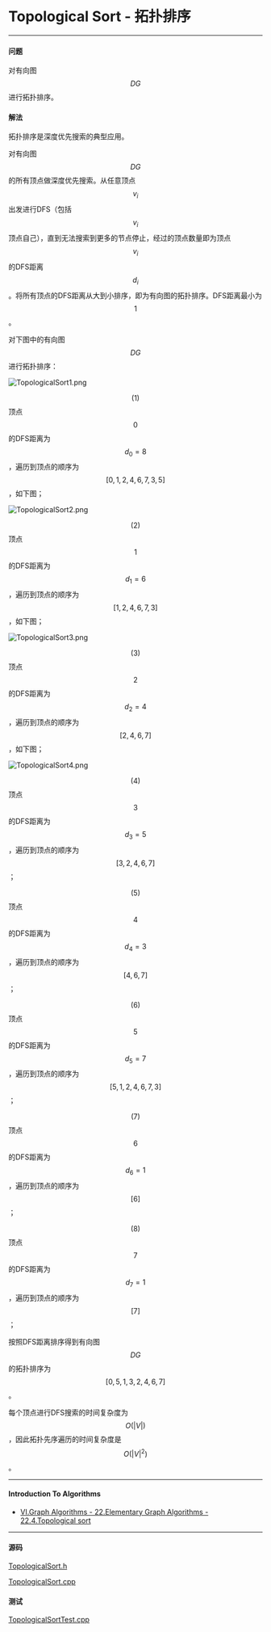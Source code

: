 <script type="text/javascript" src="https://cdnjs.cloudflare.com/ajax/libs/mathjax/2.7.1/MathJax.js?config=TeX-AMS-MML_HTMLorMML"></script>

# Topological Sort - 拓扑排序

--------

#### 问题

对有向图$$ DG $$进行拓扑排序。

#### 解法

拓扑排序是深度优先搜索的典型应用。

对有向图$$ DG $$的所有顶点做深度优先搜索。从任意顶点$$ v_i $$出发进行DFS（包括$$ v_i $$顶点自己），直到无法搜索到更多的节点停止，经过的顶点数量即为顶点$$ v_i $$的DFS距离$$ d_i $$。将所有顶点的DFS距离从大到小排序，即为有向图的拓扑排序。DFS距离最小为$$ 1 $$。

对下图中的有向图$$ DG $$进行拓扑排序：

![TopologicalSort1.png](../res/TopologicalSort1.png)

$$ (1) $$ 顶点$$ 0 $$的DFS距离为$$ d_0 = 8 $$，遍历到顶点的顺序为$$ [0, 1, 2, 4, 6, 7, 3, 5] $$，如下图；

![TopologicalSort2.png](../res/TopologicalSort2.png)

$$ (2) $$ 顶点$$ 1 $$的DFS距离为$$ d_1 = 6 $$，遍历到顶点的顺序为$$ [1, 2, 4, 6, 7, 3] $$，如下图；

![TopologicalSort3.png](../res/TopologicalSort3.png)

$$ (3) $$ 顶点$$ 2 $$的DFS距离为$$ d_2 = 4 $$，遍历到顶点的顺序为$$ [2, 4, 6, 7] $$，如下图；

![TopologicalSort4.png](../res/TopologicalSort4.png)

$$ (4) $$ 顶点$$ 3 $$的DFS距离为$$ d_3 = 5 $$，遍历到顶点的顺序为$$ [3, 2, 4, 6, 7] $$；

$$ (5) $$ 顶点$$ 4 $$的DFS距离为$$ d_4 = 3 $$，遍历到顶点的顺序为$$ [4, 6, 7] $$；

$$ (6) $$ 顶点$$ 5 $$的DFS距离为$$ d_5 = 7 $$，遍历到顶点的顺序为$$ [5, 1, 2, 4, 6, 7, 3] $$；

$$ (7) $$ 顶点$$ 6 $$的DFS距离为$$ d_6 = 1 $$，遍历到顶点的顺序为$$ [6] $$；

$$ (8) $$ 顶点$$ 7 $$的DFS距离为$$ d_7 = 1 $$，遍历到顶点的顺序为$$ [7] $$；

按照DFS距离排序得到有向图$$ DG $$的拓扑排序为$$ [0, 5, 1, 3, 2, 4, 6, 7] $$。

每个顶点进行DFS搜索的时间复杂度为$$ O(|V|) $$，因此拓扑先序遍历的时间复杂度是$$ O(|V|^{2}) $$。

--------

#### Introduction To Algorithms

* [VI.Graph Algorithms - 22.Elementary Graph Algorithms - 22.4.Topological sort](https://mcdtu.files.wordpress.com/2017/03/introduction-to-algorithms-3rd-edition-sep-2010.pdf)

--------

#### 源码

[TopologicalSort.h](https://github.com/linrongbin16/Way-to-Algorithm/blob/master/src/GraphTheory/Traverse/TopologicalSort.h)

[TopologicalSort.cpp](https://github.com/linrongbin16/Way-to-Algorithm/blob/master/src/GraphTheory/Traverse/TopologicalSort.cpp)

#### 测试

[TopologicalSortTest.cpp](https://github.com/linrongbin16/Way-to-Algorithm/blob/master/src/GraphTheory/Traverse/TopologicalSortTest.cpp)
